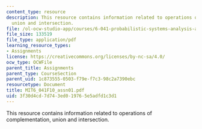 ```yaml
---
content_type: resource
description: This resource contains information related to operations of complementation,
  union and intersection.
file: /ol-ocw-studio-app/courses/6-041-probabilistic-systems-analysis-and-applied-probability-fall-2010/3f30d4cd7d743ed019765e5adfd1c3d1_MIT6_041F10_assn01.pdf
file_size: 133519
file_type: application/pdf
learning_resource_types:
- Assignments
license: https://creativecommons.org/licenses/by-nc-sa/4.0/
ocw_type: OCWFile
parent_title: Assignments
parent_type: CourseSection
parent_uid: 1c873555-0503-f79e-f7c3-98c2a7390ebc
resourcetype: Document
title: MIT6_041F10_assn01.pdf
uid: 3f30d4cd-7d74-3ed0-1976-5e5adfd1c3d1
---
```

This resource contains information related to operations of complementation, union and intersection.